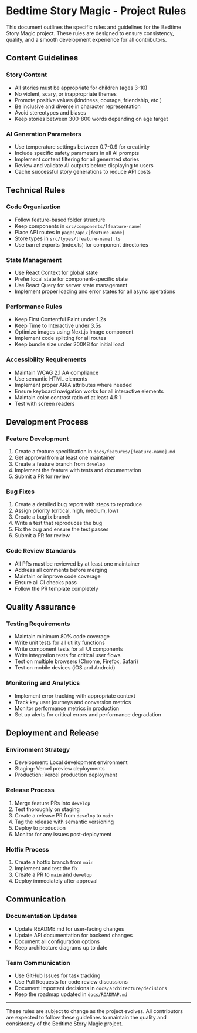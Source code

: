 # Bedtime Story Magic - Project Rules

This document outlines the specific rules and guidelines for the Bedtime Story Magic project. These rules are designed to ensure consistency, quality, and a smooth development experience for all contributors.

## Content Guidelines

### Story Content
- All stories must be appropriate for children (ages 3-10)
- No violent, scary, or inappropriate themes
- Promote positive values (kindness, courage, friendship, etc.)
- Be inclusive and diverse in character representation
- Avoid stereotypes and biases
- Keep stories between 300-800 words depending on age target

### AI Generation Parameters
- Use temperature settings between 0.7-0.9 for creativity
- Include specific safety parameters in all AI prompts
- Implement content filtering for all generated stories
- Review and validate AI outputs before displaying to users
- Cache successful story generations to reduce API costs

## Technical Rules

### Code Organization
- Follow feature-based folder structure
- Keep components in `src/components/[feature-name]`
- Place API routes in `pages/api/[feature-name]`
- Store types in `src/types/[feature-name].ts`
- Use barrel exports (index.ts) for component directories

### State Management
- Use React Context for global state
- Prefer local state for component-specific state
- Use React Query for server state management
- Implement proper loading and error states for all async operations

### Performance Rules
- Keep First Contentful Paint under 1.2s
- Keep Time to Interactive under 3.5s
- Optimize images using Next.js Image component
- Implement code splitting for all routes
- Keep bundle size under 200KB for initial load

### Accessibility Requirements
- Maintain WCAG 2.1 AA compliance
- Use semantic HTML elements
- Implement proper ARIA attributes where needed
- Ensure keyboard navigation works for all interactive elements
- Maintain color contrast ratio of at least 4.5:1
- Test with screen readers

## Development Process

### Feature Development
1. Create a feature specification in `docs/features/[feature-name].md`
2. Get approval from at least one maintainer
3. Create a feature branch from `develop`
4. Implement the feature with tests and documentation
5. Submit a PR for review

### Bug Fixes
1. Create a detailed bug report with steps to reproduce
2. Assign priority (critical, high, medium, low)
3. Create a bugfix branch
4. Write a test that reproduces the bug
5. Fix the bug and ensure the test passes
6. Submit a PR for review

### Code Review Standards
- All PRs must be reviewed by at least one maintainer
- Address all comments before merging
- Maintain or improve code coverage
- Ensure all CI checks pass
- Follow the PR template completely

## Quality Assurance

### Testing Requirements
- Maintain minimum 80% code coverage
- Write unit tests for all utility functions
- Write component tests for all UI components
- Write integration tests for critical user flows
- Test on multiple browsers (Chrome, Firefox, Safari)
- Test on mobile devices (iOS and Android)

### Monitoring and Analytics
- Implement error tracking with appropriate context
- Track key user journeys and conversion metrics
- Monitor performance metrics in production
- Set up alerts for critical errors and performance degradation

## Deployment and Release

### Environment Strategy
- Development: Local development environment
- Staging: Vercel preview deployments
- Production: Vercel production deployment

### Release Process
1. Merge feature PRs into `develop`
2. Test thoroughly on staging
3. Create a release PR from `develop` to `main`
4. Tag the release with semantic versioning
5. Deploy to production
6. Monitor for any issues post-deployment

### Hotfix Process
1. Create a hotfix branch from `main`
2. Implement and test the fix
3. Create a PR to `main` and `develop`
4. Deploy immediately after approval

## Communication

### Documentation Updates
- Update README.md for user-facing changes
- Update API documentation for backend changes
- Document all configuration options
- Keep architecture diagrams up to date

### Team Communication
- Use GitHub Issues for task tracking
- Use Pull Requests for code review discussions
- Document important decisions in `docs/architecture/decisions`
- Keep the roadmap updated in `docs/ROADMAP.md`

---

These rules are subject to change as the project evolves. All contributors are expected to follow these guidelines to maintain the quality and consistency of the Bedtime Story Magic project. 